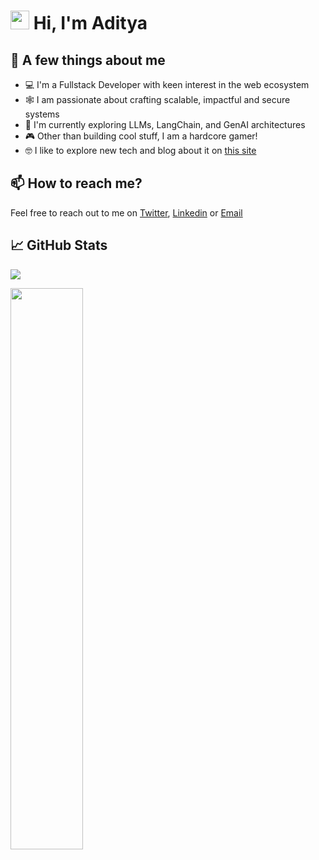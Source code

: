 [//]: # "[![Typing SVG](https://readme-typing-svg.herokuapp.com?size=24&width=600&lines=Welcome+To+My+GitHub+Profile!)](https://git.io/typing-svg)"

<h1 align="start"><img src="https://raw.githubusercontent.com/MartinHeinz/MartinHeinz/master/wave.gif" width="30px"> Hi, I'm Aditya</h1>

## 💼 A few things about me

- 💻 I'm a Fullstack Developer with keen interest in the web ecosystem
- 🕸️ I am passionate about crafting scalable, impactful and secure systems
- 🧠 I'm currently exploring LLMs, LangChain, and GenAI architectures
- 🎮 Other than building cool stuff, I am a hardcore gamer!
- 🤓 I like to explore new tech and blog about it on [this site](https://www.0xadityaa.xyz/blog)

## 📫 How to reach me?

Feel free to reach out to me on [Twitter](https://twitter.com/0xadityaa), [Linkedin](https://www.linkedin.com/in/aditya-negandhi-49290318b/) or [Email](mailto:negandhi.aditya@gmail.com)

## 📈 GitHub Stats

![](https://komarev.com/ghpvc/?username=0xadityaa&color=blue&style=for-the-badge&label=PROFILE+VIEWS&base=987)
<br>
<p align="start">
 <img width="48%" src="https://github-readme-streak-stats.herokuapp.com/?user=0xadityaa&theme=radical" />
</p>
